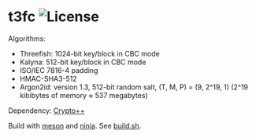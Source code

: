 # t3fc ![License](https://dl.dropboxusercontent.com/s/cul64jahsd3cg14/license.svg?dl=0)

Algorithms:
* Threefish: 1024-bit key/block in CBC mode
* Kalyna: 512-bit key/block in CBC mode
* ISO/IEC 7816-4 padding
* HMAC-SHA3-512
* Argon2id: version 1.3, 512-bit random salt, (T, M, P) = (9, 2^19, 1) (2^19 kibibytes of memory &asymp; 537 megabytes)

Dependency: [Crypto++](https://www.cryptopp.com)

Build with [meson](https://mesonbuild.com) and [ninja](https://ninja-build.org). See [build.sh](build.sh).
